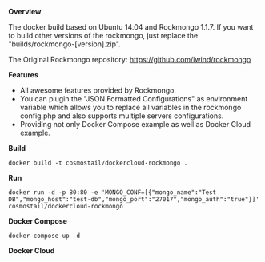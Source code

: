 **Overview**

The docker build based on Ubuntu 14.04 and Rockmongo 1.1.7. If you want to build other versions of the rockmongo, just replace the "builds/rockmongo-[version].zip".

The Original Rockmongo repository: https://github.com/iwind/rockmongo

**Features**

* All awesome features provided by Rockmongo.
* You can plugin the "JSON Formatted Configurations" as environment variable which allows you to replace all variables in the rockmongo config.php and also supports multiple servers configurations. 
* Providing not only Docker Compose example as well as Docker Cloud example.

**Build**

`docker build -t cosmostail/dockercloud-rockmongo .`

**Run**

`docker run -d -p 80:80 -e 'MONGO_CONF=[{"mongo_name":"Test DB","mongo_host":"test-db","mongo_port":"27017","mongo_auth":"true"}]' cosmostail/dockercloud-rockmongo `

**Docker Compose**

`docker-compose up -d`

**Docker Cloud**




